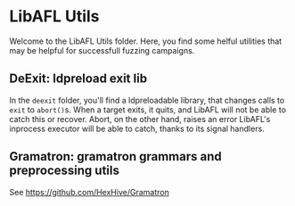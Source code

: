 # LibAFL Utils

Welcome to the LibAFL Utils folder.
Here, you find some helful utilities that may be helpful for successfull fuzzing campaigns.

## DeExit: ldpreload exit lib

In the `deexit` folder, you'll find a ldpreloadable library, that changes calls to `exit` to `abort()`s.
When a target exits, it quits, and LibAFL will not be able to catch this or recover.
Abort, on the other hand, raises an error LibAFL's inprocess executor will be able to catch, thanks to its signal handlers.

## Gramatron: gramatron grammars and preprocessing utils

See https://github.com/HexHive/Gramatron
